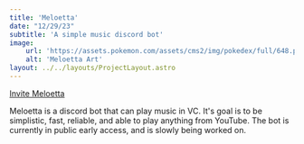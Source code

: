 ```yaml
---
title: 'Meloetta'
date: "12/29/23"
subtitle: 'A simple music discord bot'
image:
    url: 'https://assets.pokemon.com/assets/cms2/img/pokedex/full/648.png'
    alt: 'Meloetta Art'
layout: ../../layouts/ProjectLayout.astro
---
```


<a href="https://discord.com/api/oauth2/authorize?client_id=922939931729469471&permissions=414501375040&scope=bot"  class=button>Invite Meloetta</a>

Meloetta is a discord bot that can play music in VC. It's goal is to be simplistic, fast, reliable, and able to play anything from YouTube. The bot is currently in public early access, and is slowly being worked on.